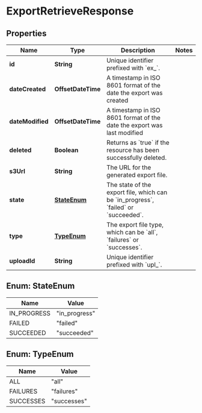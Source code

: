 

# ExportRetrieveResponse


## Properties

| Name | Type | Description | Notes |
|------------ | ------------- | ------------- | -------------|
|**id** | **String** | Unique identifier prefixed with &#x60;ex_&#x60;. |  |
|**dateCreated** | **OffsetDateTime** | A timestamp in ISO 8601 format of the date the export was created |  |
|**dateModified** | **OffsetDateTime** | A timestamp in ISO 8601 format of the date the export was last modified |  |
|**deleted** | **Boolean** | Returns as &#x60;true&#x60; if the resource has been successfully deleted. |  |
|**s3Url** | **String** | The URL for the generated export file. |  |
|**state** | [**StateEnum**](#StateEnum) | The state of the export file, which can be &#x60;in_progress&#x60;, &#x60;failed&#x60; or &#x60;succeeded&#x60;. |  |
|**type** | [**TypeEnum**](#TypeEnum) | The export file type, which can be &#x60;all&#x60;, &#x60;failures&#x60; or &#x60;successes&#x60;. |  |
|**uploadId** | **String** | Unique identifier prefixed with &#x60;upl_&#x60;. |  |



## Enum: StateEnum

| Name | Value |
|---- | -----|
| IN_PROGRESS | &quot;in_progress&quot; |
| FAILED | &quot;failed&quot; |
| SUCCEEDED | &quot;succeeded&quot; |



## Enum: TypeEnum

| Name | Value |
|---- | -----|
| ALL | &quot;all&quot; |
| FAILURES | &quot;failures&quot; |
| SUCCESSES | &quot;successes&quot; |



